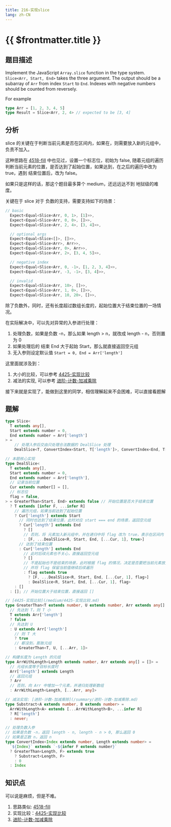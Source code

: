 ```yaml
---
title: 216-实现slice
lang: zh-CN
---
```


# {{ $frontmatter.title }}

## 题目描述

Implement the JavaScript `Array.slice` function in the type system. `Slice<Arr, Start, End>` takes the three argument. The output should be a subarray of `Arr` from index `Start` to `End`. Indexes with negative numbers should be counted from reversely.

For example

```ts
type Arr = [1, 2, 3, 4, 5]
type Result = Slice<Arr, 2, 4> // expected to be [3, 4]
```

## 分析

slice 的关键在于判断当前元素是否在区间内，如果在，则需要放入新的元组中，负责不加入。

这种思路在 [4518-fill](/medium/4518-fill.md) 中也见过，设置一个标志位，初始为 false, 随着元组的遍历 判断当前元素的位置，是否达到了起始位置，如果达到，在之后的遍历中改为 true，遇到 结束位置后，改为 false。

如果只是这样的话，那这个题目最多算个 medium，还远远达不到 地狱级的难度。

关键在于 slice 对于 负数的支持，需要支持如下的场景：

```ts
// basic
  Expect<Equal<Slice<Arr, 0, 1>, [1]>>,
  Expect<Equal<Slice<Arr, 0, 0>, []>>,
  Expect<Equal<Slice<Arr, 2, 4>, [3, 4]>>,

  // optional args
  Expect<Equal<Slice<[]>, []>>,
  Expect<Equal<Slice<Arr>, Arr>>,
  Expect<Equal<Slice<Arr, 0>, Arr>>,
  Expect<Equal<Slice<Arr, 2>, [3, 4, 5]>>,

  // negative index
  Expect<Equal<Slice<Arr, 0, -1>, [1, 2, 3, 4]>>,
  Expect<Equal<Slice<Arr, -3, -1>, [3, 4]>>,

  // invalid
  Expect<Equal<Slice<Arr, 10>, []>>,
  Expect<Equal<Slice<Arr, 1, 0>, []>>,
  Expect<Equal<Slice<Arr, 10, 20>, []>>,
```

除了负数外，同时，还有长度超过数组长度的，起始位置大于结束位置的一场情况。

在实际解决中，可以先对异常的入参进行处理：

1. 处理负数，如果是负数 -n，那么如果 length > n，就改成 length - n，否则置为 0
2. 如果处理后的 结束 End 大于起始 Start，那么就直接返回空元组
3. 无入参则设定默认值 `Start = 0, End = Arr['length']`

这里面就涉及到：

1. 大小的比较，可以参考 [4425-实现比较](/medium/4425-实现比较.md)
2. 减法的实现, 可以参考 [进阶-计数-加减乘除](/summary/进阶-计数-加减乘除.md)

接下来就是实现了，能做到这里的同学，相信理解起来不会困难，可以直接看题解

## 题解

```ts
type Slice<
  T extends any[],
  Start extends number = 0,
  End extends number = Arr['length']
> =
    // 处理入参后交由只处理合法数据的 DealSlice 处理
    DealSlice<T, ConvertIndex<Start, T['length']>, ConvertIndex<End, T['length']>>

// 本题核心实现
type DealSlice<
  T extends any[],
  Start extends number = 0,
  End extends number = Arr['length'],
  // 记录当前位置
  Cur extends number[] = [],
  // 标志位
  flag = false,
> = GreaterThan<Start, End> extends false // 开始位置是否大于结束位置
  ? T extends [infer F, ...infer R]
    // 遍历元组，如果当前达到了起始位置
    ? Cur['length'] extends Start
      // 同时也达到了结束位置，此时对应 start === end 的场景，返回空元组
      ? Cur['length'] extends End
        ? []
        // 否则，将 元素加入新元组中，并在递归中将 flag 改为 true，表示在区间内
        : [F, ...DealSlice<R, Start, End, [...Cur, 1], true>]
      // 达到了结束位置
      : Cur['length'] extends End
        // 此时后续元素也不关心，直接返回空元组
        ? []
        // 不是起始也不是结束的场景，此时根据 flag 的情况，决定是否要把当前元素放入元组中
        // 并将 flag 保留当前值继续后续遍历
        : flag extends true
          ? [F, ...DealSlice<R, Start, End, [...Cur, 1], flag>]
          : DealSlice<R, Start, End, [...Cur, 1], flag>
    : []
  : []; // 开始位置大于结束位置，直接返回 []

// [4425-实现比较](/medium/4425-实现比较.md)
type GreaterThan<T extends number, U extends number, Arr extends any[] = []> =
  // 先达到 T，则 T 小
  T extends Arr['length']
  ? false
  // 先达到 U
  : U extends Arr['length']
    // 则 T 大
    ? true
    // 都没到，膨胀元组
    : GreaterThan<T, U, [...Arr, 1]>

// 构建长度为 Length 的元组
type ArrWithLength<Length extends number, Arr extends any[] = []> =
  // 元组长度等于目标长度时
  Arr['length'] extends Length
  // 返回元组
  ? Arr
  // 否则，向 Arr 中增加一个元素，并递归处理新数组
  : ArrWithLength<Length, [...Arr, any]>

// 减法实现: [进阶-计数-加减乘除](/summary/进阶-计数-加减乘除.md)
type Substract<A extends number, B extends number> =
  ArrWithLength<A> extends [...ArrWithLength<B>, ...infer R]
  ? R['length']
  : never;

// 处理负数入参
// 如果是负数 -n，返回 length - n, length - n > 0, 那么返回 0
// 如果是正数 n，返回 n
type ConvertIndex<Index extends number, Length extends number> =
  `${Index}` extends `-${infer F extends number}`
  ? GreaterThan<Length, F> extends true
    ? Substract<Length, F>
    : 0
  : Index
```

## 知识点

可以说是麻烦，但是不难。

1. 思路类似: [4518-fill](/medium/4518-fill.md)
2. 实现比较：[4425-实现比较](/medium/4425-实现比较.md)
3. [进阶-计数-加减乘除](/summary/进阶-计数-加减乘除.md)